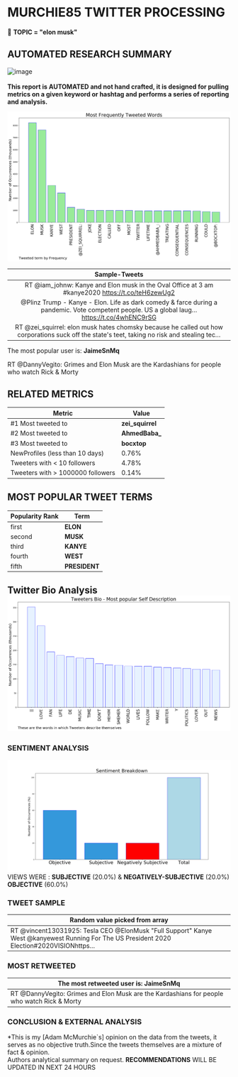 # MURCHIE85 TWITTER PROCESSING 
&#x1F34E; **TOPIC = "elon musk"**

## AUTOMATED RESEARCH SUMMARY

![image](https://marketingplatform.google.com/about/static/images/gmp/analytics-smb-benefit.jpg)
<br></br>
<b> This report is AUTOMATED and not hand crafted, it is designed for pulling metrics on a given keyword or hashtag and performs a series of reporting and analysis.</b>



![image](TWEETS.png)



|                **Sample-Tweets**        |
| :-------------: |
| RT @iam_johnw: Kanye and Elon musk in the Oval Office at 3 am #kanye2020  https://t.co/teH6zewUg2 |
| @Plinz Trump - Kanye - Elon. Life as dark comedy &amp; farce during a pandemic. Vote competent people. US a global laug… https://t.co/4whENC9rSG |
| RT @zei_squirrel: elon musk hates chomsky because he called out how corporations suck off the state's teet, taking no risk and stealing tec… |

The most popular user is: **JaimeSnMq**
<div class="alert alert-block alert-danger"> RT @DannyVegito: Grimes and Elon Musk are the Kardashians for people who watch Rick &amp; Morty</div>

## RELATED METRICS<br>
| Metric | Value |
| ------------- | ------------- |
| #1 Most tweeted to  | **zei_squirrel** |
| #2 Most tweeted to  | **AhmedBaba_** |
| #3 Most tweeted to  | **bocxtop** |
| NewProfiles (less than 10 days) | 0.76%  |
| Tweeters with < 10 followers  | 4.78%|
| Tweeters with > 1000000 followers  | 0.14%  |



## MOST POPULAR TWEET TERMS 


| Popularity Rank  | Term |
| ------------- | ------------- |
| first  | **ELON**  |
| second  | **MUSK**  |
| third  | **KANYE** |
| fourth  | **WEST**  |
| fifth  | **PRESIDENT**  |


## Twitter Bio Analysis![image](BIO.png)
### SENTIMENT ANALYSIS
![image](sentiment.png)
VIEWS WERE : **SUBJECTIVE**  (20.0%) & **NEGATIVELY-SUBJECTIVE** (20.0%) **OBJECTIVE** (60.0%)

### TWEET SAMPLE 
| Random value picked from array |
| ------------- |
|RT @vincent13031925: Tesla CEO @ElonMusk "Full Support" Kanye West @kanyewest Running For The US President 2020 Election#2020VISIONhttps… |

### MOST RETWEETED 

| The most retweeted user is: **JaimeSnMq**  |
| ------------- |
| RT @DannyVegito: Grimes and Elon Musk are the Kardashians for people who watch Rick &amp; Morty |

### CONCLUSION & EXTERNAL ANALYSIS

*This is my [Adam McMurchie`s] opinion on the data from the tweets, it serves as no objective truth.Since the tweets themselves are a mixture of fact & opinion.<br>
Authors analytical summary on request.
**RECOMMENDATIONS** WILL BE UPDATED IN NEXT  24 HOURS <br>